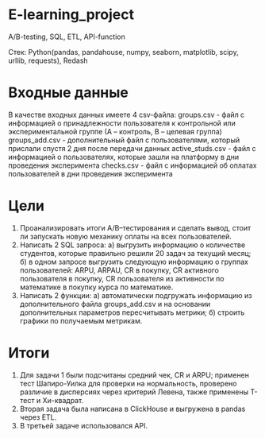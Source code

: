 # E-learning_project
A/B-testing, SQL, ETL, API-function

Стек: Python(pandas, pandahouse, numpy, seaborn, matplotlib, scipy, urllib, requests), Redash

# Входные данные
В качестве входных данных имеете 4 csv-файла:
groups.csv - файл с информацией о принадлежности пользователя к контрольной или экспериментальной группе (А – контроль, B – целевая группа) 
groups_add.csv - дополнительный файл с пользователями, который прислали спустя 2 дня после передачи данных
active_studs.csv - файл с информацией о пользователях, которые зашли на платформу в дни проведения эксперимента
checks.csv - файл с информацией об оплатах пользователей в дни проведения эксперимента

# Цели
1) Проанализировать итоги A/B–тестирования и сделать вывод, стоит ли запускать новую механику оплаты на всех пользователей.
2) Написать 2 SQL запроса: а) выгрузить информацию о количестве студентов, которые правильно решили 20 задач за текущий месяц;
                           б) в одном запросе выгрузить следующую информацию о группах пользователей: ARPU, ARPAU, CR в покупку, СR активного пользователя в покупку, CR пользователя из                                   активности по математике в покупку курса по математике.
3) Написать 2 функции: а) автоматически подгружать информацию из дополнительного файла groups_add.csv и на основании дополнительных параметров пересчитывать метрики;
                       б) строить графики по получаемым метрикам.

# Итоги
1) Для задачи 1 были подсчитаны средний чек, CR и ARPU; применен тест Шапиро-Уилка для проверки на нормальность, проверено различие в дисперсиях через критерий Левена, также применены Т-тест и Хи-квадрат.
2) Вторая задача была написана в ClickHouse и выгружена в pandas через ETL.
3) В третьей задаче использовался API.
